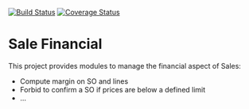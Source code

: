 [![Build Status](https://travis-ci.org/OCA/sale-financial.svg?branch=10.0)](https://travis-ci.org/OCA/sale-financial)
[![Coverage Status](https://coveralls.io/repos/OCA/sale-financial/badge.png?branch=10.0)](https://coveralls.io/r/OCA/sale-financial?branch=10.0)

Sale Financial
==============


This project provides modules to manage the financial aspect of Sales:

- Compute margin on SO and lines
- Forbid to confirm a SO if prices are below a defined limit
- ...

[//]: # (addons)
[//]: # (end addons)
